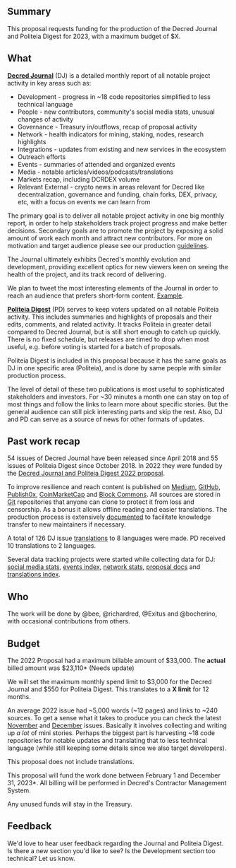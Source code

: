 ## Summary

This proposal requests funding for the production of the Decred Journal and Politeia Digest for 2023, with a maximum budget of $X.

## What

[**Decred Journal**](https://xaur.github.io/decred-news/) (DJ) is a detailed monthly report of all notable project activity in key areas such as:

- Development - progress in ~18 code repositories simplified to less technical language
- People - new contributors, community's social media stats, unusual changes of activity
- Governance - Treasury in/outflows, recap of proposal activity
- Network - health indicators for mining, staking, nodes, research highlights
- Integrations - updates from existing and new services in the ecosystem
- Outreach efforts
- Events - summaries of attended and organized events
- Media - notable articles/videos/podcasts/translations
- Markets recap, including DCRDEX volume
- Relevant External - crypto news in areas relevant for Decred like decentralization, governance and funding, chain forks, DEX, privacy, etc, with a focus on events we can learn from

The primary goal is to deliver all notable project activity in one big monthly report, in order to help stakeholders track project progress and make better decisions. Secondary goals are to promote the project by exposing a solid amount of work each month and attract new contributors. For more on motivation and target audience please see our production [guidelines](https://github.com/xaur/decred-news/blob/docs/guidelines.md#goals).

The Journal ultimately exhibits Decred's monthly evolution and development, providing excellent optics for new viewers keen on seeing the health of the project, and its track record of delivering. 

We plan to tweet the most interesting elements of the Journal in order to reach an audience that prefers short-form content. [Example](https://twitter.com/exitusdcr/status/1615852535390298114).

[**Politeia Digest**](https://blockcommons.red/politeia-digest/) (PD) serves to keep voters updated on all notable Politeia activity. This includes summaries and highlights of proposals and their edits, comments, and related activity. It tracks Politeia in greater detail compared to Decred Journal, but is still short enough to catch up quickly. There is no fixed schedule, but releases are timed to drop when most useful, e.g. before voting is started for a batch of proposals.

Politeia Digest is included in this proposal because it has the same goals as DJ in one specific area (Politeia), and is done by same people with similar production process.

The level of detail of these two publications is most useful to sophisticated stakeholders and investors. For ~30 minutes a month one can stay on top of most things and follow the links to learn more about specific stories. But the general audience can still pick interesting parts and skip the rest. Also, DJ and PD can serve as a source of news for other formats of updates.

## Past work recap

54 issues of Decred Journal have been released since April 2018 and 55 issues of Politeia Digest since October 2018. In 2022 they were funded by the [Decred Journal and Politeia Digest 2022 proposal](https://proposals.decred.org/record/4fdef29).



To improve resilience and reach content is published on [Medium](https://medium.com/decred/journals/home), [GitHub](https://xaur.github.io/decred-news/), [Publish0x](https://www.publish0x.com/decredjournal), [CoinMarketCap](https://coinmarketcap.com/headlines/signals/decred-journal-december-2020-decred/) and [Block Commons](https://blockcommons.red/politeia-digest/). All sources are stored in [Git](https://github.com/xaur/decred-news/blob/docs/guidelines.md#why-git) repositories that anyone can clone to protect it from loss and censorship. As a bonus it allows offline reading and easier translations. The production process is extensively [documented](https://github.com/xaur/decred-news/blob/docs/guidelines.md) to facilitate knowledge transfer to new maintainers if necessary.

A total of 126 DJ issue [translations](https://xaur.github.io/decred-news/) to 8 languages were made. PD received 10 translations to 2 languages.

Several data tracking projects were started while collecting data for DJ: [social media stats](https://github.com/decredcommunity/social-media-stats), [events index](https://github.com/decredcommunity/events), [network stats](https://github.com/decredcommunity/network-stats), [proposal docs](https://github.com/decredcommunity/proposals) and [translations index](https://github.com/decredcommunity/translations). 

## Who

The work will be done by @bee, @richardred, @Exitus and @bocherino, with occasional contributions from others.


## Budget

The 2022 Proposal had a maximum billable amount of $33,000. The **actual** billed amount was $23,110* (Needs update)

We will set the maximum monthly spend limit to $3,000 for the Decred Journal and $550 for Politeia Digest. This translates to a **X limit** for 12 months.

An average 2022 issue had ~5,000 words (~12 pages) and links to ~240 sources. To get a sense what it takes to produce you can check the latest [November](https://xaur.github.io/decred-news/journal/202211.html) and [December](https://xaur.github.io/decred-news/journal/202212.html) issues. Basically it involves collecting and writing up _a lot_ of mini stories. Perhaps the biggest part is harvesting ~18 code repositories for notable updates and translating that to less technical language (while still keeping some details since we also target developers).

This proposal does not include translations.

This proposal will fund the work done between February 1 and December 31, 2023*. All billing will be performed in Decred's Contractor Management System.

Any unused funds will stay in the Treasury.

## Feedback

We'd love to hear user feedback regarding the Journal and Politeia Digest. Is there a new section you'd like to see? Is the Development section too technical? Let us know.
